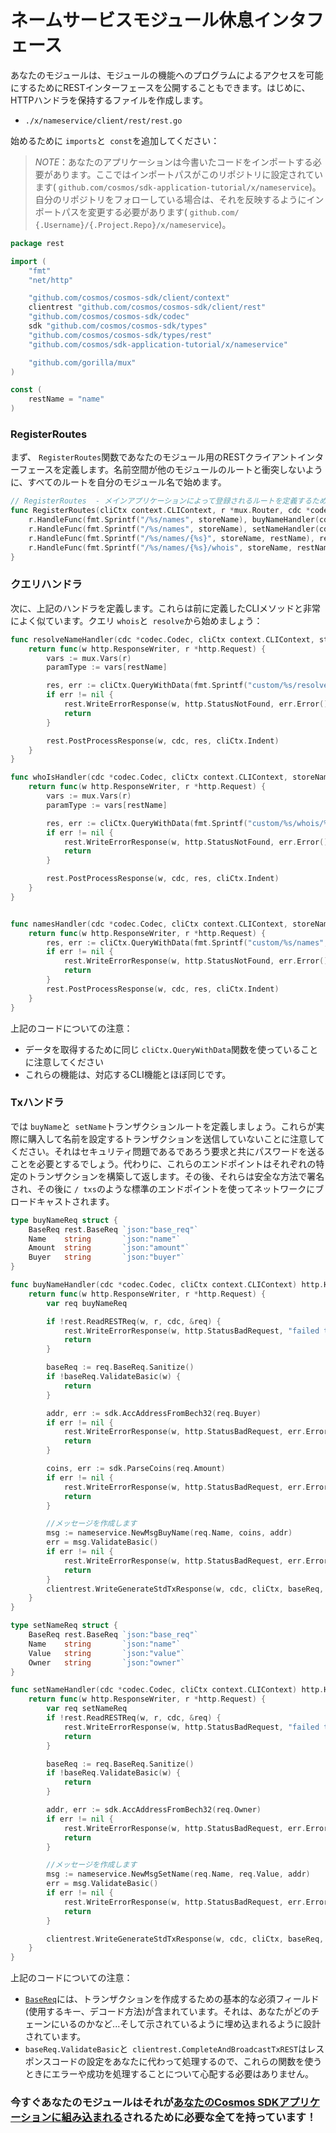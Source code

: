 # ネームサービスモジュール休息インタフェース

あなたのモジュールは、モジュールの機能へのプログラムによるアクセスを可能にするためにRESTインターフェースを公開することもできます。はじめに、HTTPハンドラを保持するファイルを作成します。

 -  `./x/nameservice/client/rest/rest.go`

始めるために `imports`と` const`を追加してください：

> _*NOTE*_：あなたのアプリケーションは今書いたコードをインポートする必要があります。ここではインポートパスがこのリポジトリに設定されています( `github.com/cosmos/sdk-application-tutorial/x/nameservice`)。自分のリポジトリをフォローしている場合は、それを反映するようにインポートパスを変更する必要があります( `github.com/ {.Username}/{.Project.Repo}/x/nameservice`)。

```go
package rest

import (
	"fmt"
	"net/http"

	"github.com/cosmos/cosmos-sdk/client/context"
	clientrest "github.com/cosmos/cosmos-sdk/client/rest"
	"github.com/cosmos/cosmos-sdk/codec"
	sdk "github.com/cosmos/cosmos-sdk/types"
	"github.com/cosmos/cosmos-sdk/types/rest"
	"github.com/cosmos/sdk-application-tutorial/x/nameservice"

	"github.com/gorilla/mux"
)

const (
	restName = "name"
)
```

### RegisterRoutes

まず、 `RegisterRoutes`関数であなたのモジュール用のRESTクライアントインターフェースを定義します。名前空間が他のモジュールのルートと衝突しないように、すべてのルートを自分のモジュール名で始めます。

```go
// RegisterRoutes  - メインアプリケーションによって登録されるルートを定義するための中央関数
func RegisterRoutes(cliCtx context.CLIContext, r *mux.Router, cdc *codec.Codec, storeName string) {
	r.HandleFunc(fmt.Sprintf("/%s/names", storeName), buyNameHandler(cdc, cliCtx)).Methods("POST")
	r.HandleFunc(fmt.Sprintf("/%s/names", storeName), setNameHandler(cdc, cliCtx)).Methods("PUT")
	r.HandleFunc(fmt.Sprintf("/%s/names/{%s}", storeName, restName), resolveNameHandler(cdc, cliCtx, storeName)).Methods("GET")
	r.HandleFunc(fmt.Sprintf("/%s/names/{%s}/whois", storeName, restName), whoIsHandler(cdc, cliCtx, storeName)).Methods("GET")
}
```

### クエリハンドラ

次に、上記のハンドラを定義します。これらは前に定義したCLIメソッドと非常によく似ています。クエリ `whois`と` resolve`から始めましょう：

```go
func resolveNameHandler(cdc *codec.Codec, cliCtx context.CLIContext, storeName string) http.HandlerFunc {
	return func(w http.ResponseWriter, r *http.Request) {
		vars := mux.Vars(r)
		paramType := vars[restName]

		res, err := cliCtx.QueryWithData(fmt.Sprintf("custom/%s/resolve/%s", storeName, paramType), nil)
		if err != nil {
			rest.WriteErrorResponse(w, http.StatusNotFound, err.Error())
			return
		}

		rest.PostProcessResponse(w, cdc, res, cliCtx.Indent)
	}
}

func whoIsHandler(cdc *codec.Codec, cliCtx context.CLIContext, storeName string) http.HandlerFunc {
	return func(w http.ResponseWriter, r *http.Request) {
		vars := mux.Vars(r)
		paramType := vars[restName]

		res, err := cliCtx.QueryWithData(fmt.Sprintf("custom/%s/whois/%s", storeName, paramType), nil)
		if err != nil {
			rest.WriteErrorResponse(w, http.StatusNotFound, err.Error())
			return
		}

		rest.PostProcessResponse(w, cdc, res, cliCtx.Indent)
	}
}


func namesHandler(cdc *codec.Codec, cliCtx context.CLIContext, storeName string) http.HandlerFunc {
	return func(w http.ResponseWriter, r *http.Request) {
		res, err := cliCtx.QueryWithData(fmt.Sprintf("custom/%s/names", storeName), nil)
		if err != nil {
			rest.WriteErrorResponse(w, http.StatusNotFound, err.Error())
			return
		}
		rest.PostProcessResponse(w, cdc, res, cliCtx.Indent)
	}
}
```

上記のコードについての注意：

 - データを取得するために同じ `cliCtx.QueryWithData`関数を使っていることに注意してください
 - これらの機能は、対応するCLI機能とほぼ同じです。

### Txハンドラ

では `buyName`と` setName`トランザクションルートを定義しましょう。これらが実際に購入して名前を設定するトランザクションを送信していないことに注意してください。それはセキュリティ問題であるであろう要求と共にパスワードを送ることを必要とするでしょう。代わりに、これらのエンドポイントはそれぞれの特定のトランザクションを構築して返します。その後、それらは安全な方法で署名され、その後に `/ txs`のような標準のエンドポイントを使ってネットワークにブロードキャストされます。

```go
type buyNameReq struct {
	BaseReq rest.BaseReq `json:"base_req"`
	Name    string       `json:"name"`
	Amount  string       `json:"amount"`
	Buyer   string       `json:"buyer"`
}

func buyNameHandler(cdc *codec.Codec, cliCtx context.CLIContext) http.HandlerFunc {
	return func(w http.ResponseWriter, r *http.Request) {
		var req buyNameReq

		if !rest.ReadRESTReq(w, r, cdc, &req) {
			rest.WriteErrorResponse(w, http.StatusBadRequest, "failed to parse request")
			return
		}

		baseReq := req.BaseReq.Sanitize()
		if !baseReq.ValidateBasic(w) {
			return
		}

		addr, err := sdk.AccAddressFromBech32(req.Buyer)
		if err != nil {
			rest.WriteErrorResponse(w, http.StatusBadRequest, err.Error())
			return
		}

		coins, err := sdk.ParseCoins(req.Amount)
		if err != nil {
			rest.WriteErrorResponse(w, http.StatusBadRequest, err.Error())
			return
		}

		//メッセージを作成します
		msg := nameservice.NewMsgBuyName(req.Name, coins, addr)
		err = msg.ValidateBasic()
		if err != nil {
			rest.WriteErrorResponse(w, http.StatusBadRequest, err.Error())
			return
		}
		clientrest.WriteGenerateStdTxResponse(w, cdc, cliCtx, baseReq, []sdk.Msg{msg})
	}
}

type setNameReq struct {
	BaseReq rest.BaseReq `json:"base_req"`
	Name    string       `json:"name"`
	Value   string       `json:"value"`
	Owner   string       `json:"owner"`
}

func setNameHandler(cdc *codec.Codec, cliCtx context.CLIContext) http.HandlerFunc {
	return func(w http.ResponseWriter, r *http.Request) {
		var req setNameReq
		if !rest.ReadRESTReq(w, r, cdc, &req) {
			rest.WriteErrorResponse(w, http.StatusBadRequest, "failed to parse request")
			return
		}

		baseReq := req.BaseReq.Sanitize()
		if !baseReq.ValidateBasic(w) {
			return
		}

		addr, err := sdk.AccAddressFromBech32(req.Owner)
		if err != nil {
			rest.WriteErrorResponse(w, http.StatusBadRequest, err.Error())
			return
		}

		//メッセージを作成します
		msg := nameservice.NewMsgSetName(req.Name, req.Value, addr)
		err = msg.ValidateBasic()
		if err != nil {
			rest.WriteErrorResponse(w, http.StatusBadRequest, err.Error())
			return
		}

		clientrest.WriteGenerateStdTxResponse(w, cdc, cliCtx, baseReq, []sdk.Msg{msg})
	}
}
```

上記のコードについての注意：

 -  [`BaseReq`](https://godoc.org/github.com/cosmos/cosmos-sdk/client/utils#BaseReq)には、トランザクションを作成するための基本的な必須フィールド(使用するキー、デコード方法)が含まれています。それは、あなたがどのチェーンにいるのかなど...そして示されているように埋め込まれるように設計されています。
 -  `baseReq.ValidateBasic`と` clientrest.CompleteAndBroadcastTxREST`はレスポンスコードの設定をあなたに代わって処理するので、これらの関数を使うときにエラーや成功を処理することについて心配する必要はありません。

### 今すぐあなたのモジュールはそれが[あなたのCosmos SDKアプリケーションに組み込まれる](./app-complete.md)されるために必要な全てを持っています！
